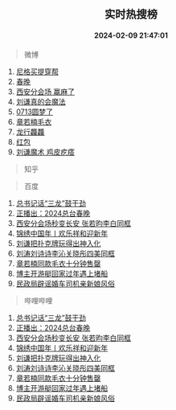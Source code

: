 <div align="center"><h2>实时热搜榜</h2><h4>2024-02-09 21:47:01</h4></div>

> 微博  

1. [尼格买提穿帮](https://s.weibo.com/weibo?q=%E5%B0%BC%E6%A0%BC%E4%B9%B0%E6%8F%90%E7%A9%BF%E5%B8%AE&t=31&band_rank=1&Refer=top)<br />
2. [春晚](https://s.weibo.com/weibo?q=%E6%98%A5%E6%99%9A&t=31&band_rank=2&Refer=top)<br />
3. [西安分会场 赢麻了](https://s.weibo.com/weibo?q=%E8%A5%BF%E5%AE%89%E5%88%86%E4%BC%9A%E5%9C%BA%20%E8%B5%A2%E9%BA%BB%E4%BA%86&t=31&band_rank=3&Refer=top)<br />
4. [刘谦真的会魔法](https://s.weibo.com/weibo?q=%E5%88%98%E8%B0%A6%E7%9C%9F%E7%9A%84%E4%BC%9A%E9%AD%94%E6%B3%95&t=31&band_rank=4&Refer=top)<br />
5. [0713圆梦了](https://s.weibo.com/weibo?q=0713%E5%9C%86%E6%A2%A6%E4%BA%86&t=31&band_rank=5&Refer=top)<br />
6. [章若楠毛衣](https://s.weibo.com/weibo?q=%23%E7%AB%A0%E8%8B%A5%E6%A5%A0%E6%AF%9B%E8%A1%A3%23&t=31&band_rank=6&Refer=top)<br />
7. [龙行龘龘](https://s.weibo.com/weibo?q=%E9%BE%99%E8%A1%8C%E9%BE%98%E9%BE%98&t=31&band_rank=7&Refer=top)<br />
8. [红包](https://s.weibo.com/weibo?q=%E7%BA%A2%E5%8C%85&t=31&band_rank=8&Refer=top)<br />
9. [刘谦魔术 鸡皮疙瘩](https://s.weibo.com/weibo?q=%E5%88%98%E8%B0%A6%E9%AD%94%E6%9C%AF%20%E9%B8%A1%E7%9A%AE%E7%96%99%E7%98%A9&t=31&band_rank=9&Refer=top)<br />

> 知乎  


> 百度  

1. [总书记话“三龙”鼓干劲](https://www.baidu.com/s?wd=%E6%80%BB%E4%B9%A6%E8%AE%B0%E8%AF%9D%E2%80%9C%E4%B8%89%E9%BE%99%E2%80%9D%E9%BC%93%E5%B9%B2%E5%8A%B2&sa=fyb_news&rsv_dl=fyb_news)<br />
2. [正播出：2024总台春晚](https://www.baidu.com/s?wd=%E6%AD%A3%E6%92%AD%E5%87%BA%EF%BC%9A2024%E6%80%BB%E5%8F%B0%E6%98%A5%E6%99%9A&sa=fyb_news&rsv_dl=fyb_news)<br />
3. [西安分会场秒变长安 张若昀李白同框](https://www.baidu.com/s?wd=%E8%A5%BF%E5%AE%89%E5%88%86%E4%BC%9A%E5%9C%BA%E7%A7%92%E5%8F%98%E9%95%BF%E5%AE%89+%E5%BC%A0%E8%8B%A5%E6%98%80%E6%9D%8E%E7%99%BD%E5%90%8C%E6%A1%86&sa=fyb_news&rsv_dl=fyb_news)<br />
4. [锦绣中国年丨欢乐祥和迎新年](https://www.baidu.com/s?wd=%E9%94%A6%E7%BB%A3%E4%B8%AD%E5%9B%BD%E5%B9%B4%E4%B8%A8%E6%AC%A2%E4%B9%90%E7%A5%A5%E5%92%8C%E8%BF%8E%E6%96%B0%E5%B9%B4&sa=fyb_news&rsv_dl=fyb_news)<br />
5. [刘谦把扑克牌玩得出神入化](https://www.baidu.com/s?wd=%E5%88%98%E8%B0%A6%E6%8A%8A%E6%89%91%E5%85%8B%E7%89%8C%E7%8E%A9%E5%BE%97%E5%87%BA%E7%A5%9E%E5%85%A5%E5%8C%96&sa=fyb_news&rsv_dl=fyb_news)<br />
6. [刘涛刘诗诗李沁关晓彤四美同框](https://www.baidu.com/s?wd=%E5%88%98%E6%B6%9B%E5%88%98%E8%AF%97%E8%AF%97%E6%9D%8E%E6%B2%81%E5%85%B3%E6%99%93%E5%BD%A4%E5%9B%9B%E7%BE%8E%E5%90%8C%E6%A1%86&sa=fyb_news&rsv_dl=fyb_news)<br />
7. [章若楠同款毛衣十分钟售罄](https://www.baidu.com/s?wd=%E7%AB%A0%E8%8B%A5%E6%A5%A0%E5%90%8C%E6%AC%BE%E6%AF%9B%E8%A1%A3%E5%8D%81%E5%88%86%E9%92%9F%E5%94%AE%E7%BD%84&sa=fyb_news&rsv_dl=fyb_news)<br />
8. [博主开游艇回家过年遇上堵船](https://www.baidu.com/s?wd=%E5%8D%9A%E4%B8%BB%E5%BC%80%E6%B8%B8%E8%89%87%E5%9B%9E%E5%AE%B6%E8%BF%87%E5%B9%B4%E9%81%87%E4%B8%8A%E5%A0%B5%E8%88%B9&sa=fyb_news&rsv_dl=fyb_news)<br />
9. [民政局辟谣婚车司机亲新娘风俗](https://www.baidu.com/s?wd=%E6%B0%91%E6%94%BF%E5%B1%80%E8%BE%9F%E8%B0%A3%E5%A9%9A%E8%BD%A6%E5%8F%B8%E6%9C%BA%E4%BA%B2%E6%96%B0%E5%A8%98%E9%A3%8E%E4%BF%97&sa=fyb_news&rsv_dl=fyb_news)<br />

> 哔哩哔哩  

1. [总书记话“三龙”鼓干劲](https://www.baidu.com/s?wd=%E6%80%BB%E4%B9%A6%E8%AE%B0%E8%AF%9D%E2%80%9C%E4%B8%89%E9%BE%99%E2%80%9D%E9%BC%93%E5%B9%B2%E5%8A%B2&sa=fyb_news&rsv_dl=fyb_news)<br />
2. [正播出：2024总台春晚](https://www.baidu.com/s?wd=%E6%AD%A3%E6%92%AD%E5%87%BA%EF%BC%9A2024%E6%80%BB%E5%8F%B0%E6%98%A5%E6%99%9A&sa=fyb_news&rsv_dl=fyb_news)<br />
3. [西安分会场秒变长安 张若昀李白同框](https://www.baidu.com/s?wd=%E8%A5%BF%E5%AE%89%E5%88%86%E4%BC%9A%E5%9C%BA%E7%A7%92%E5%8F%98%E9%95%BF%E5%AE%89+%E5%BC%A0%E8%8B%A5%E6%98%80%E6%9D%8E%E7%99%BD%E5%90%8C%E6%A1%86&sa=fyb_news&rsv_dl=fyb_news)<br />
4. [锦绣中国年丨欢乐祥和迎新年](https://www.baidu.com/s?wd=%E9%94%A6%E7%BB%A3%E4%B8%AD%E5%9B%BD%E5%B9%B4%E4%B8%A8%E6%AC%A2%E4%B9%90%E7%A5%A5%E5%92%8C%E8%BF%8E%E6%96%B0%E5%B9%B4&sa=fyb_news&rsv_dl=fyb_news)<br />
5. [刘谦把扑克牌玩得出神入化](https://www.baidu.com/s?wd=%E5%88%98%E8%B0%A6%E6%8A%8A%E6%89%91%E5%85%8B%E7%89%8C%E7%8E%A9%E5%BE%97%E5%87%BA%E7%A5%9E%E5%85%A5%E5%8C%96&sa=fyb_news&rsv_dl=fyb_news)<br />
6. [刘涛刘诗诗李沁关晓彤四美同框](https://www.baidu.com/s?wd=%E5%88%98%E6%B6%9B%E5%88%98%E8%AF%97%E8%AF%97%E6%9D%8E%E6%B2%81%E5%85%B3%E6%99%93%E5%BD%A4%E5%9B%9B%E7%BE%8E%E5%90%8C%E6%A1%86&sa=fyb_news&rsv_dl=fyb_news)<br />
7. [章若楠同款毛衣十分钟售罄](https://www.baidu.com/s?wd=%E7%AB%A0%E8%8B%A5%E6%A5%A0%E5%90%8C%E6%AC%BE%E6%AF%9B%E8%A1%A3%E5%8D%81%E5%88%86%E9%92%9F%E5%94%AE%E7%BD%84&sa=fyb_news&rsv_dl=fyb_news)<br />
8. [博主开游艇回家过年遇上堵船](https://www.baidu.com/s?wd=%E5%8D%9A%E4%B8%BB%E5%BC%80%E6%B8%B8%E8%89%87%E5%9B%9E%E5%AE%B6%E8%BF%87%E5%B9%B4%E9%81%87%E4%B8%8A%E5%A0%B5%E8%88%B9&sa=fyb_news&rsv_dl=fyb_news)<br />
9. [民政局辟谣婚车司机亲新娘风俗](https://www.baidu.com/s?wd=%E6%B0%91%E6%94%BF%E5%B1%80%E8%BE%9F%E8%B0%A3%E5%A9%9A%E8%BD%A6%E5%8F%B8%E6%9C%BA%E4%BA%B2%E6%96%B0%E5%A8%98%E9%A3%8E%E4%BF%97&sa=fyb_news&rsv_dl=fyb_news)<br />
